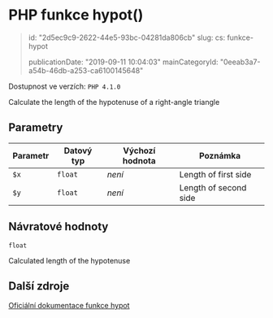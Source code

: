 PHP funkce hypot()
==================

> id: "2d5ec9c9-2622-44e5-93bc-04281da806cb"
> slug:
> 	cs: funkce-hypot
>
> publicationDate: "2019-09-11 10:04:03"
> mainCategoryId: "0eeab3a7-a54b-46db-a253-ca6100145648"

Dostupnost ve verzích: `PHP 4.1.0`

Calculate the length of the hypotenuse of a right-angle triangle


Parametry
--------------

| Parametr | Datový typ | Výchozí hodnota | Poznámka |
|-----|-----|-----|-----|
| `$x` | `float` | *není* | Length of first side |
| `$y` | `float` | *není* | Length of second side |


Návratové hodnoty
----------------

`float`

Calculated length of the hypotenuse

Další zdroje
------------

[Oficiální dokumentace funkce hypot](https://www.php.net/manual/en/function.hypot.php)
